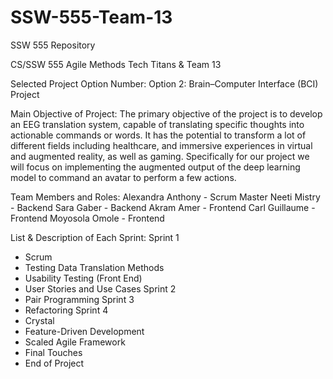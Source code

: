 # SSW-555-Team-13
SSW 555 Repository

CS/SSW 555 Agile Methods
Tech Titans & Team 13


Selected Project Option Number: Option 2: Brain–Computer Interface (BCI) Project

Main Objective of Project: The primary objective of the project is to develop an EEG translation system, capable of translating specific thoughts into actionable commands or words. It has the potential to transform a lot of different fields including healthcare, and immersive experiences in virtual and augmented reality, as well as gaming. Specifically for our project we will focus on implementing the augmented output of the deep learning model to command an avatar to perform a few actions.

Team Members and Roles:
Alexandra Anthony - Scrum Master
Neeti Mistry - Backend
Sara Gaber - Backend
Akram Amer - Frontend
Carl Guillaume - Frontend
Moyosola Omole - Frontend

List & Description of Each Sprint:
Sprint 1
- Scrum
- Testing Data Translation Methods
- Usability Testing (Front End)
- User Stories and Use Cases
Sprint 2
- Pair Programming
Sprint 3
- Refactoring
Sprint 4
- Crystal
- Feature-Driven Development
- Scaled Agile Framework
- Final Touches
- End of Project





